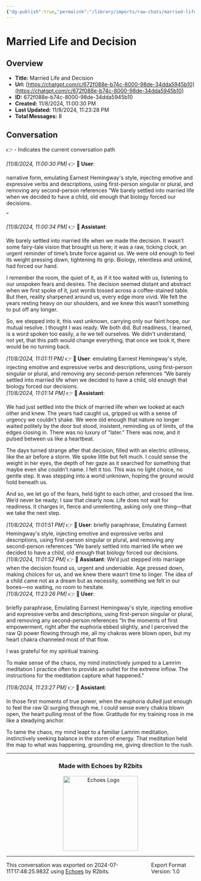 ```yaml
---
{"dg-publish":true,"permalink":"/library/imports/raw-chats/married-life-and-decision/"}
---
```


# Married Life and Decision

## Overview
- **Title:** Married Life and Decision
- **Url:** [https://chatgpt.com/c/672f088e-b74c-8000-98de-34dda5945b10](https://chatgpt.com/c/672f088e-b74c-8000-98de-34dda5945b10)
- **ID:** 672f088e-b74c-8000-98de-34dda5945b10
- **Created:** 11/8/2024, 11:00:30 PM
- **Last Updated:** 11/8/2024, 11:23:28 PM
- **Total Messages:** 8

## Conversation
👉 - Indicates the current conversation path

<i>[11/8/2024, 11:00:30 PM]</i> 👉 <b>👤 User</b>: 

narrative form, emulating Earnest Hemingway's style, injecting emotive and expressive verbs and descriptions, using first-person singular or plural, and removing any second-person references “We barely settled into married life when we decided to have a child, old enough that biology forced our decisions. 

”<br>

<i>[11/8/2024, 11:00:34 PM]</i> 👉 <b>🤖 Assistant</b>: 

We barely settled into married life when we made the decision. It wasn’t some fairy-tale vision that brought us here; it was a raw, ticking clock, an urgent reminder of time’s brute force against us. We were old enough to feel its weight pressing down, tightening its grip. Biology, relentless and unkind, had forced our hand.

I remember the room, the quiet of it, as if it too waited with us, listening to our unspoken fears and desires. The decision seemed distant and abstract when we first spoke of it, just words tossed across a coffee-stained table. But then, reality sharpened around us, every edge more vivid. We felt the years resting heavy on our shoulders, and we knew this wasn’t something to put off any longer.

So, we stepped into it, this vast unknown, carrying only our faint hope, our mutual resolve. I thought I was ready. We both did. But readiness, I learned, is a word spoken too easily, a lie we tell ourselves. We didn't understand, not yet, that this path would change everything, that once we took it, there would be no turning back.<br>

<i>[11/8/2024, 11:01:11 PM]</i> 👉 <b>👤 User</b>: emulating Earnest Hemingway's style, injecting emotive and expressive verbs and descriptions, using first-person singular or plural, and removing any second-person references “We barely settled into married life when we decided to have a child, old enough that biology forced our decisions. <br>
<i>[11/8/2024, 11:01:14 PM]</i> 👉 <b>🤖 Assistant</b>: 

We had just settled into the thick of married life when we looked at each other and knew. The years had caught us, gripped us with a sense of urgency we couldn’t shake. We were old enough that nature no longer waited politely by the door but stood, insistent, reminding us of limits, of the edges closing in. There was no luxury of “later.” There was now, and it pulsed between us like a heartbeat.

The days turned strange after that decision, filled with an electric stillness, like the air before a storm. We spoke little but felt much. I could sense the weight in her eyes, the depth of her gaze as it searched for something that maybe even she couldn’t name. I felt it too. This was no light choice, no gentle step. It was stepping into a world unknown, hoping the ground would hold beneath us.

And so, we let go of the fears, held tight to each other, and crossed the line. We’d never be ready; I saw that clearly now. Life does not wait for readiness. It charges in, fierce and unrelenting, asking only one thing—that we take the next step.<br>

<i>[11/8/2024, 11:01:51 PM]</i> 👉 <b>👤 User</b>: briefly paraphrase, Emulating Earnest Hemingway's style, injecting emotive and expressive verbs and descriptions, using first-person singular or plural, and removing any second-person references “We barely settled into married life when we decided to have a child, old enough that biology forced our decisions. <br>
<i>[11/8/2024, 11:01:52 PM]</i> 👉 <b>🤖 Assistant</b>: We’d just stepped into marriage when the decision found us, urgent and undeniable. Age pressed down, making choices for us, and we knew there wasn’t time to linger. The idea of a child came not as a dream but as necessity, something we felt in our bones—no waiting, no room to hesitate.<br>
<i>[11/8/2024, 11:23:26 PM]</i> 👉 <b>👤 User</b>: 

briefly paraphrase, Emulating Earnest Hemingway's style, injecting emotive and expressive verbs and descriptions, using first-person singular or plural, and removing any second-person references “In the moments of first empowerment, right after the euphoria ebbed slightly, and I perceived the raw Qi power flowing through me, all my chakras were blown open, but my heart chakra channeled most of that flow.

I was grateful for my spiritual training.

To make sense of the chaos, my mind instinctively jumped to a Lamrim meditation I practice often to provide an outlet for the extreme inflow. The instructions for the meditation capture what happened."<br>

<i>[11/8/2024, 11:23:27 PM]</i> 👉 <b>🤖 Assistant</b>: 

In those first moments of true power, when the euphoria dulled just enough to feel the raw Qi surging through me, I could sense every chakra blown open, the heart pulling most of the flow. Gratitude for my training rose in me like a steadying anchor.

To tame the chaos, my mind leapt to a familiar Lamrim meditation, instinctively seeking balance in the storm of energy. That meditation held the map to what was happening, grounding me, giving direction to the rush.<br>

---

<div align="center">

### Made with Echoes by R2bits

<a href="https://echoes.r2bits.com">
  <img src="https://images.squarespace-cdn.com/content/v1/6493af4741c13939d335f0b8/18b27467-2da2-43b7-8d44-234bccf4f462/MINI_ECHOES_LOGO_NORMAL_WHITE_TEXT_SMALL-05-14+%281%29.png?format=300w" alt="Echoes Logo" width="200"/>
</a>

</div>

---

<div style="display: flex; justify-content: space-between;">
  <span>This conversation was exported on 2024-07-11T17:48:25.983Z using <a href="https://echoes.r2bits.com">Echoes</a> by R2bits.</span>
  <span>Export Format Version: 1.0</span>
</div>
